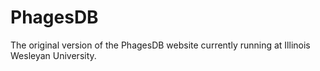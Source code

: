 # PhagesDB

The original version of the PhagesDB website currently running at Illinois Wesleyan University.
